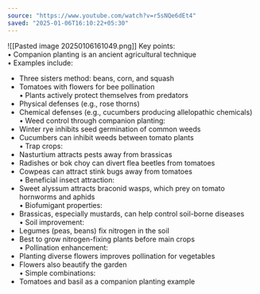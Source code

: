 ```yaml
---
source: "https://www.youtube.com/watch?v=r5sNQe6dEt4"
saved: "2025-01-06T16:10:22+05:30"
---
```

![[Pasted image 20250106161049.png]]
Key points:  
• Companion planting is an ancient agricultural technique  
• Examples include:  
- Three sisters method: beans, corn, and squash  
- Tomatoes with flowers for bee pollination  
• Plants actively protect themselves from predators  
- Physical defenses (e.g., rose thorns)  
- Chemical defenses (e.g., cucumbers producing allelopathic chemicals)  
• Weed control through companion planting:  
- Winter rye inhibits seed germination of common weeds  
- Cucumbers can inhibit weeds between tomato plants  
• Trap crops:  
- Nasturtium attracts pests away from brassicas  
- Radishes or bok choy can divert flea beetles from tomatoes  
- Cowpeas can attract stink bugs away from tomatoes  
• Beneficial insect attraction:  
- Sweet alyssum attracts braconid wasps, which prey on tomato hornworms and aphids  
• Biofumigant properties:  
- Brassicas, especially mustards, can help control soil-borne diseases  
• Soil improvement:  
- Legumes (peas, beans) fix nitrogen in the soil  
- Best to grow nitrogen-fixing plants before main crops  
• Pollination enhancement:  
- Planting diverse flowers improves pollination for vegetables  
- Flowers also beautify the garden  
• Simple combinations:  
- Tomatoes and basil as a companion planting example